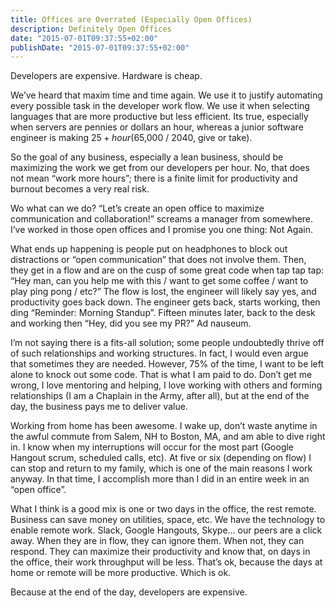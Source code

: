 ```yaml
---
title: Offices are Overrated (Especially Open Offices)
description: Definitely Open Offices
date: "2015-07-01T09:37:55+02:00"
publishDate: "2015-07-01T09:37:55+02:00"
---
```

Developers are expensive. Hardware is cheap.

We’ve heard that maxim time and time again. We use it to justify automating every possible task in the developer work flow. We use it when selecting languages that are more productive but less efficient. Its true, especially when servers are pennies or dollars an hour, whereas a junior software engineer is making $25+ hour ($65,000 / 2040, give or take).

So the goal of any business, especially a lean business, should be maximizing the work we get from our developers per hour. No, that does not mean “work more hours”; there is a finite limit for productivity and burnout becomes a very real risk.

Wo what can we do? “Let’s create an open office to maximize communication and collaboration!” screams a manager from somewhere. I’ve worked in those open offices and I promise you one thing: Not Again.

What ends up happening is people put on headphones to block out distractions or “open communication” that does not involve them. Then, they get in a flow and are on the cusp of some great code when tap tap tap: “Hey man, can you help me with this / want to get some coffee / want to play ping pong / etc?” The flow is lost, the engineer will likely say yes, and productivity goes back down. The engineer gets back, starts working, then ding “Reminder: Morning Standup”. Fifteen minutes later, back to the desk and working then “Hey, did you see my PR?” Ad nauseum.

I’m not saying there is a fits-all solution; some people undoubtedly thrive off of such relationships and working structures. In fact, I would even argue that sometimes they are needed. However, 75% of the time, I want to be left alone to knock out some code. That is what I am paid to do. Don’t get me wrong, I love mentoring and helping, I love working with others and forming relationships (I am a Chaplain in the Army, after all), but at the end of the day, the business pays me to deliver value.

Working from home has been awesome. I wake up, don’t waste anytime in the awful commute from Salem, NH to Boston, MA, and am able to dive right in. I know when my interruptions will occur for the most part (Google Hangout scrum, scheduled calls, etc). At five or six (depending on flow) I can stop and return to my family, which is one of the main reasons I work anyway. In that time, I accomplish more than I did in an entire week in an “open office”.

What I think is a good mix is one or two days in the office, the rest remote. Business can save money on utilities, space, etc. We have the technology to enable remote work. Slack, Google Hangouts, Skype… our peers are a click away. When they are in flow, they can ignore them. When not, they can respond. They can maximize their productivity and know that, on days in the office, their work throughput will be less. That’s ok, because the days at home or remote will be more productive. Which is ok.

Because at the end of the day, developers are expensive.
